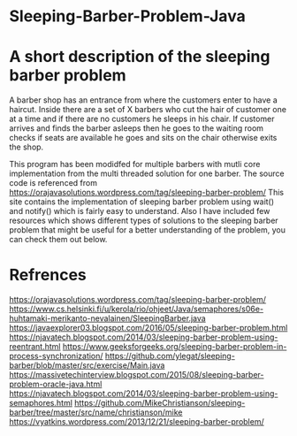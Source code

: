 # Sleeping-Barber-Problem-Java

# A short description of the sleeping barber problem
A barber shop has an entrance from where the customers enter to have a haircut. Inside there are a set of X barbers who cut the hair of customer one at a time and if there are no customers he sleeps in his chair. If customer arrives and finds the barber asleeps then he goes to the waiting room checks if seats are available he goes and sits on the chair otherwise exits the shop. 

This program has been modidfed for multiple barbers with mutli core implementation from the multi threaded solution for one barber. The source code is referenced from https://orajavasolutions.wordpress.com/tag/sleeping-barber-problem/ This site contains the implementation of sleeping barber problem using wait() and notify() which is fairly easy to understand. Also I have included few resources which shows different types of solutions to the sleeping barber problem that might be useful for a better understanding of the problem, you can check them out below.

# Refrences
https://orajavasolutions.wordpress.com/tag/sleeping-barber-problem/
https://www.cs.helsinki.fi/u/kerola/rio/ohjeet/Java/semaphores/s06e-huhtamaki-merikanto-nevalainen/SleepingBarber.java
https://javaexplorer03.blogspot.com/2016/05/sleeping-barber-problem.html
https://njavatech.blogspot.com/2014/03/sleeping-barber-problem-using-reentrant.html
https://www.geeksforgeeks.org/sleeping-barber-problem-in-process-synchronization/
https://github.com/ylegat/sleeping-barber/blob/master/src/exercise/Main.java
https://massivetechinterview.blogspot.com/2015/08/sleeping-barber-problem-oracle-java.html
https://njavatech.blogspot.com/2014/03/sleeping-barber-problem-using-semaphores.html
https://github.com/MikeChristianson/sleeping-barber/tree/master/src/name/christianson/mike
https://vyatkins.wordpress.com/2013/12/21/sleeping-barber-problem/
